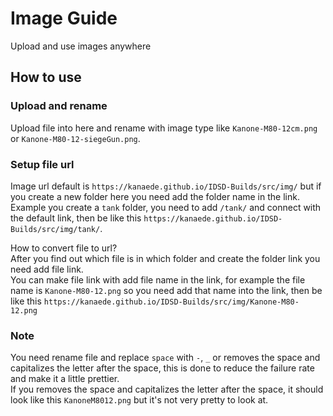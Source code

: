 # Image Guide
Upload and use images anywhere

## How to use
### Upload and rename
Upload file into here and rename with image type like `Kanone-M80-12cm.png` or `Kanone-M80-12-siegeGun.png`.

### Setup file url
Image url default is `https://kanaede.github.io/IDSD-Builds/src/img/` but if you create a new folder here you need add the folder name in the link.<br/>
Example you create a `tank` folder, you need to add `/tank/` and connect with the default link, then be like this `https://kanaede.github.io/IDSD-Builds/src/img/tank/`.

How to convert file to url?<br/>
After you find out which file is in which folder and create the folder link you need add file link.<br/>
You can make file link with add file name in the link, for example the file name is `Kanone-M80-12.png` so you need add that name into the link, then be like this `https://kanaede.github.io/IDSD-Builds/src/img/Kanone-M80-12.png`

### Note
You need rename file and replace `space` with `-`, `_` or removes the space and capitalizes the letter after the space, this is done to reduce the failure rate and make it a little prettier.<br/>
If you removes the space and capitalizes the letter after the space, it should look like this `KanoneM8012.png` but it's not very pretty to look at.
